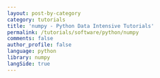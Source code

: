 ```yaml
---
layout: post-by-category
category: tutorials
title: 'numpy - Python Data Intensive Tutorials'
permalink: /tutorials/software/python/numpy
comments: false
author_profile: false
language: python
library: numpy
langSide: true
---
```

